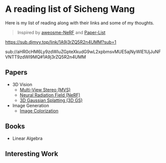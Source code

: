 # A reading list of Sicheng Wang

Here is my list of reading along with their links and some of my thoughts.
> Inspired by [aweosme-NeRF](https://github.com/awesome-NeRF/awesome-NeRF) and [Paper-List](https://github.com/YanjieZe/Paper-List?tab=readme-ov-file)

https://sub.djmyy.top/link/1A9j3rZQ5R2n4UMM?sub=1

sub://aHR0cHM6Ly9zdWIuZGpteXkudG9wL2xpbmsvMUE5ajNyWlE1UjJuNFVNTT9zdWI9MQ#1A9j3rZQ5R2n4UMM
## Papers

- 3D Vision
  - [Multi-View Stereo (MVS)](Papers/Multi-View_Stereo.md)
  - [Neural Radiation Field (NeRF)](Papers/Neural_Radiance_Field.md)
  - [3D Gaussian Splatting (3D GS)]()
- Image Generation
  - [Image Colorization]()

## Books
- Linear Algebra
  
## Interesting Work
